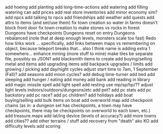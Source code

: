 add hoeing
add planting
add long-time-actions
add watering
add filling watering can
add prices
add real store inventories
add minor economy sim?
add npcs
add talking to npcs
add friendships
add weather
add quests
add attrs to items (and set/use them)
fix town creation so water in farms doesn't block front door
fix town creation to make stones vs rocks in forest
Dungeons have checkpoints
Dungeons reset on entry
Dungeons rebalanced (note that at deep enough levels, monsters scale too fast)
Redo how links work ... specifically, add links between maps vs remembering on object, because teleport breaks that... also I think name is adding extra 1 somewhere...
enhance mining (more stuff to mine)
make tiles be separate file, possibly as JSON?
add blacksmith items to create
add buying/selling metal and items
add upgrading items
add backpack upgrades / limits
add growing / picking
add day/night cycles
adjust start time to 7am, 1 September (Fall)?
add seasons
add moon cycles?
add debug time-turner
add bed
add sleeping
add hunger / eating
add money
add bank
add reading in library
add magic missile spell
add light spell
add resting
use mp/sp/hp/?? 
adjust light levels indoors/outdoors/dungeons/etc
add pet?
add pc stats
add pc backstory
add pc race?
add pc children?
add holidays
add boat buying/selling
add bulk items on boat
add overworld map
add checkpoint chains (as in: a dungeon set has checkpoints, a town may have checkpoints, there may be checkpoints on overworld to each town, etc.)
add treasure maps
add lat/lng device (levels of accuracy?)
add more towns
add cities??
add other terrains / stuff
add recovery from "death" ako KO
add difficulty levels
add scoring